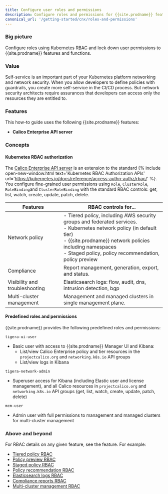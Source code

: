 ```yaml
---
title: Configure user roles and permissions
description: Configure roles and permissions for {{site.prodname}} features and functions.
canonical_url: '/getting-started/cnx/roles-and-permissions'
---
```


### Big picture

Configure roles using Kubernetes RBAC and lock down user permissions to {{site.prodname}} features and functions.

### Value

Self-service is an important part of your Kubernetes platform networking and network security. When you allow developers to define policies with guardrails, you create more self-service in the CI/CD process. But network security architects require assurances that developers can access only the resources they are entitled to. 

### Features

This how-to guide uses the following {{site.prodname}} features:

- **Calico Enterprise API server**

### Concepts

#### Kubernetes RBAC authorization

The [Calico Enterprise API server]({{site.baseurl}}/reference/installation/api#operator.tigera.io/v1.APIServer) is an extension to the standard {% include open-new-window.html text='Kubernetes RBAC Authorization APIs' url='https://kubernetes.io/docs/reference/access-authn-authz/rbac/' %}. You configure fine-grained user permissions using `Role`, `ClusterRole`, `RoleBinding`and `ClusterRoleBinding` with the standard RBAC controls: get, list, watch, create, update, patch, delete. 

| Features                       | RBAC controls for...                                         |
| ------------------------------ | ------------------------------------------------------------ |
| Network policy                 | - Tiered policy, including AWS security groups and federated services.<br />- Kubernetes network policy (in default tier)<br />- {{site.prodname}} network policies including namespaces<br />- Staged policy, policy recommendation, policy preview |
| Compliance                     | Report management, generation, export, and status.           |
| Visibility and troubleshooting | Elasticsearch logs: flow, audit, dns, intrusion detection, bgp |
| Multi-cluster management       | Management and managed clusters in single management plane.  |


#### Predefined roles and permissions

{{site.prodname}} provides the following predefined roles and permissions:

`tigera-ui-user`
- Basic user with access to {{site.prodname}} Manager UI and Kibana:
  - List/view Calico Enterprise policy and tier resources in the `projectcalico.org` and `networking.k8s.io` API groups
  - List/view logs in Kibana

`tigera-network-admin`
- Superuser access for Kibana (including Elastic user and license management), and all Calico resources in `projectcalico.org` and `networking.k8s.io` API groups (get, list, watch, create, update, patch, delete) 

`mcm-user`
- Admin user with full permissions to management and managed clusters for multi-cluster management

### Above and beyond

For RBAC details on any given feature, see the feature. For example:

- [Tiered policy RBAC]({{site.baseurl}}/security/rbac-tiered-policies)
- [Policy preview RBAC]({{site.baseurl}}/security/policy-impact-preview)
- [Staged policy RBAC]({{site.baseurl}}/security/staged-network-policies) 
- [Policy recommendation RBAC]({{site.baseurl}}/security/generate-policy-recommendation)
- [Elasticsearch logs RBAC]({{site.baseurl}}/visibility/elastic/rbac-elasticsearch) 
- [Compliance reports RBAC]({{site.baseurl}}/compliance/compliance-reports/overview)
- [Multi-cluster management RBAC]({{site.baseurl}}/multicluster/mcm/configure)
